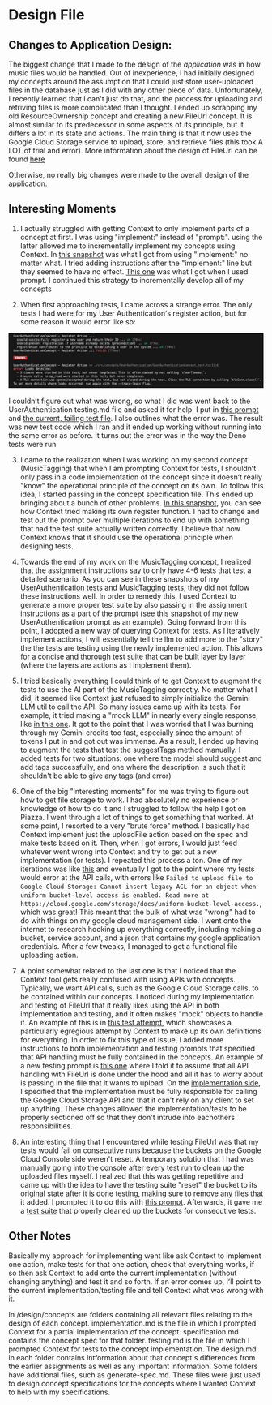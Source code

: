 # Design File

## Changes to Application Design:
The biggest change that I made to the design of the *application* was in how music files would be handled. Out of inexperience, I had initially designed my concepts around the assumption that I could just store user-uploaded files in the database just as I did with any other piece of data. Unfortunately, I recently learned that I can't just do that, and the process for uploading and retriving files is more complicated than I thought. I ended up scrapping my old ResourceOwnership concept and creating a new FileUrl concept. It is almost similar to its predecessor in some aspects of its principle, but it differs a lot in its state and actions. The main thing is that it now uses the Google Cloud Storage service to upload, store, and retrieve files (this took A LOT of trial and error). More information about the design of FileUrl can be found [here](/design/concepts/FileUrl/design.md)

Otherwise, no really big changes were made to the overall design of the application.


## Interesting Moments
1. I actually struggled with getting Context to only implement parts of a concept at first. I was using "implement:" instead of "prompt:". using the latter allowed me to incrementally implement my concepts using Context. In [this snapshot](../context/design/concepts/UserAuthentication/implementation.md/steps/response.9eb27d0e.md) was what I got from using "implement:" no matter what. I tried adding instructions after the "implement:" line but they seemed to have no effect. [This one](../context/design/concepts/UserAuthentication/implementation.md/steps/response.e9277c70.md) was what I got when I used prompt. I continued this strategy to incrementally develop all of my concepts

2. When first approaching tests, I came across a strange error. The only tests I had were for my User Authenticationʻs register action, but for some reason it would error like so:

![alt text](/media/error1.png)

I couldnʻt figure out what was wrong, so what I did was went back to the UserAuthentication testing.md file and asked it for help. I put in [this prompt](../context/design/concepts/UserAuthentication/testing.md/steps/prompt.175523c2.md) and [the current, failing test file](../context/design/concepts/UserAuthentication/testing.md/steps/file.d6057bde.md). I also outlines what the error was. The result was new test code which I ran and it ended up working without running into the same error as before. It turns out the error was in the way the Deno tests were run

3. I came to the realization when I was working on my second concept (MusicTagging) that when I am prompting Context for tests, I shouldnʻt only pass in a code implementation of the concept since it doesnʻt really "know" the operational principle of the concept on its own. To follow this idea, I started passing in the concept specification file. This ended up bringing about a bunch of other problems. [In this snapshot](../context/design/concepts/MusicTagging/testing.md/steps/response.6901b8c1.md), you can see how Context tried making its own register function. I had to change and test out the prompt over multiple iterations to end up with something that had the test suite actually written correctly. I believe that now Context knows that it should use the operational principle when designing tests.

4. Towards the end of my work on the MusicTagging concept, I realized that the assignment instructions say to only have 4-6 tests that test a detailed scenario. As you can see in these snapshots of my [UserAuthentication tests](../context/src/concepts/UserAuthentication/UserAuthenticationConcept.test.ts/20251011_141435.4f3cce5e.md) and [MusicTagging tests](../context/src/concepts/MusicTagging/MusicTaggingConcept.test.ts/20251011_210555.ed240fa2.md), they did not follow these instructions well. In order to remedy this, I used Context to generate a more proper test suite by also passing in the assignment instructions as a part of the prompt (see this [snapshot](../context/design/concepts/UserAuthentication/testing.md/steps/prompt.7fc64005.md) of my new UserAuthentication prompt as an example). Going forward from this point, I adopted a new way of querying Context for tests. As I iteratively implement actions, I will essentially tell the llm to add more to the "story" the the tests are testing using the newly implemented action. This allows for a concise and thorough test suite that can be built layer by layer (where the layers are actions as I implement them).

5. I tried basically everything I could think of to get Context to augment the tests to use the AI part of the MusicTagging correctly. No matter what I did, it seemed like Context just refused to simply initialize the Gemini LLM util to call the API. So many issues came up with its tests. For example, it tried making a "mock LLM" in nearly every single response, like [in this one](../context/design/concepts/MusicTagging/testing.md/steps/response.caf51824.md). It got to the point that I was worried that I was burning through my Gemini credits too fast, especially since the amount of tokens I put in and got out was immense. As a result, I ended up having to augment the tests that test the suggestTags method manually. I added tests for two situations: one where the model should suggest and add tags successfully, and one where the description is such that it shouldn't be able to give any tags (and error)

6. One of the big "interesting moments" for me was trying to figure out how to get file storage to work. I had absolutely no experience or knowledge of how to do it and I struggled to follow the help I got on Piazza. I went through a lot of things to get something that worked. At some point, I resorted to a very "brute force" method. I basically had Context implement just the uploadFile action based on the spec and make tests based on it. Then, when I got errors, I would just feed whatever went wrong into Context and try to get out a new implementation (or tests). I repeated this process a ton. One of my iterations was like [this](../context/design/concepts/FileUrl/implementation.md/steps/response.ce311db3.md) and eventually I got to the point where my tests would error at the API calls, with errors like `Failed to upload file to Google Cloud Storage: Cannot insert legacy ACL for an object when uniform bucket-level access is enabled. Read more at https://cloud.google.com/storage/docs/uniform-bucket-level-access.`, which was great! This meant that the bulk of what was "wrong" had to do with things on my google cloud management side. I went onto the internet to research hooking up everything correctly, including making a bucket, service account, and a json that contains my google application credentials. After a few tweaks, I managed to get a functional file uploading action.

7. A point somewhat related to the last one is that I noticed that the Context tool gets really confused with using APIs with concepts. Typically, we want API calls, such as the Google Cloud Storage calls, to be contained within our concepts. I noticed during my implementation and testing of FileUrl that it really likes using the API in both implementation and testing, and it often makes "mock" objects to handle it. An example of this is in [this test attempt](../context/design/concepts/FileUrl/testing.md/steps/file.cf963c1c.md), which showcases a particularly egregious attempt by Context to make up its own definitions for everything. In order to fix this type of issue, I added more instructions to both implementation and testing prompts that specified that API handling must be fully contained in the concepts. An example of a new testing prompt is [this one](../context/design/concepts/FileUrl/testing.md/steps/prompt.0403a18b.md) where I told it to assume that all API handling with FileUrl is done under the hood and all it has to worry about is passing in the file that it wants to upload. On the [implementation side](../context/design/concepts/FileUrl/implementation.md/steps/prompt.805b4927.md), I specified that the implementation must be fully responsible for calling the Google Cloud Storage API and that it can't rely on any client to set up anything. These changes allowed the implementation/tests to be properly sectioned off so that they don't intrude into eachothers responsibilities.

8. An interesting thing that I encountered while testing FileUrl was that my tests would fail on consecutive runs because the buckets on the Google Cloud Console side weren't reset. A temporary solution that I had was manually going into the console after every test run to clean up the uploaded files myself. I realized that this was getting repetitive and came up with the idea to have the testing suite "reset" the bucket to its original state after it is done testing, making sure to remove any files that it added. I prompted it to do this with [this prompt](../context/design/concepts/FileUrl/testing.md/steps/prompt.191fce3c.md). Afterwards, it gave me a [test suite](context/design/concepts/FileUrl/testing.md/steps/response.54822259.md) that properly cleaned up the buckets for consecutive tests.

## Other Notes

Basically my approach for implementing went like ask Context to implement one action, make tests for that one action, check that everything works, if so then ask Context to add onto the current implementation (without changing anything) and test it and so forth. If an error comes up, Iʻll point to the current implementation/testing file and tell Context what was wrong with it.

In /design/concepts are folders containing all relevant files relating to the design of each concept. implementation.md is the file in which I prompted Context for a partial implementation of the concept. specification.md contains the concept spec for that folder. testing.md is the file in which I prompted Context for tests to the concept implementation. The design.md in each folder contains intformation about that concept's differences from the earlier assignments as well as any important information. Some folders have additional files, such as generate-spec.md. These files were just used to design concept specifications for the concepts where I wanted Context to help with my specifications.
